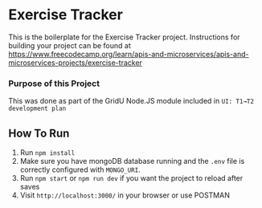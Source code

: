 # Exercise Tracker

This is the boilerplate for the Exercise Tracker project. Instructions for building your project can be found at https://www.freecodecamp.org/learn/apis-and-microservices/apis-and-microservices-projects/exercise-tracker

### Purpose of this Project

This was done as part of the GridU Node.JS module included in `UI: T1→T2 development plan`

## How To Run

1. Run `npm install`
2. Make sure you have mongoDB database running and the `.env` file is correctly configured with `MONGO_URI`.
3. Run `npm start` or `npm run dev` if you want the project to reload after saves
4. Visit `http://localhost:3000/` in your browser or use POSTMAN
